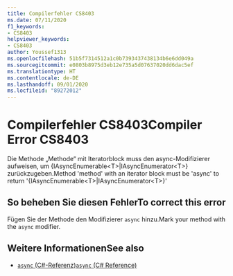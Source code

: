 ```yaml
---
title: Compilerfehler CS8403
ms.date: 07/11/2020
f1_keywords:
- CS8403
helpviewer_keywords:
- CS8403
author: Youssef1313
ms.openlocfilehash: 51b5f7314512a1c0b7393437438134b6e6dd049a
ms.sourcegitcommit: e0803b8975d3eb12e735a5d07637020dd6dac5ef
ms.translationtype: HT
ms.contentlocale: de-DE
ms.lasthandoff: 09/01/2020
ms.locfileid: "89272012"
---
```

# <a name="compiler-error-cs8403"></a><span data-ttu-id="f422a-102">Compilerfehler CS8403</span><span class="sxs-lookup"><span data-stu-id="f422a-102">Compiler Error CS8403</span></span>

<span data-ttu-id="f422a-103">Die Methode „Methode“ mit Iteratorblock muss den async-Modifizierer aufweisen, um {IAsyncEnumerable\<T>|IAsyncEnumerator\<T>} zurückzugeben.</span><span class="sxs-lookup"><span data-stu-id="f422a-103">Method 'method' with an iterator block must be 'async' to return '{IAsyncEnumerable\<T>|IAsyncEnumerator\<T>}'</span></span>

## <a name="to-correct-this-error"></a><span data-ttu-id="f422a-104">So beheben Sie diesen Fehler</span><span class="sxs-lookup"><span data-stu-id="f422a-104">To correct this error</span></span>

<span data-ttu-id="f422a-105">Fügen Sie der Methode den Modifizierer `async` hinzu.</span><span class="sxs-lookup"><span data-stu-id="f422a-105">Mark your method with the `async` modifier.</span></span>

## <a name="see-also"></a><span data-ttu-id="f422a-106">Weitere Informationen</span><span class="sxs-lookup"><span data-stu-id="f422a-106">See also</span></span>

- [<span data-ttu-id="f422a-107">`async` (C#-Referenz)</span><span class="sxs-lookup"><span data-stu-id="f422a-107">`async` (C# Reference)</span></span>](../keywords/async.md)
